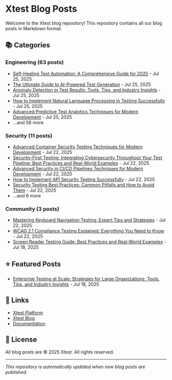 # Xtest Blog Posts

Welcome to the Xtest blog repository! This repository contains all our blog posts in Markdown format.

## 📚 Categories

### Engineering (63 posts)

- [Self-Healing Test Automation: A Comprehensive Guide for 2025](posts/2025/2025-07-25-self-healing-test-automation-a-comprehensive-guide-for-2025.md) - Jul 25, 2025
- [The Ultimate Guide to AI-Powered Test Generation](posts/2025/2025-07-25-the-ultimate-guide-to-ai-powered-test-generation.md) - Jul 25, 2025
- [Anomaly Detection in Test Results: Tools, Tips, and Industry Insights](posts/2025/2025-07-25-anomaly-detection-in-test-results-tools-tips-and-industry-insights.md) - Jul 25, 2025
- [How to Implement Natural Language Processing in Testing Successfully](posts/2025/2025-07-25-how-to-implement-natural-language-processing-in-testing-successfully.md) - Jul 25, 2025
- [Advanced Predictive Test Analytics Techniques for Modern Development](posts/2025/2025-07-25-advanced-predictive-test-analytics-techniques-for-modern-development.md) - Jul 25, 2025
- ...and 58 more

### Security (11 posts)

- [Advanced Container Security Testing Techniques for Modern Development](posts/2025/2025-07-22-advanced-container-security-testing-techniques-for-modern-development.md) - Jul 22, 2025
- [Security-First Testing: Integrating Cybersecurity Throughout Your Test Pipeline: Best Practices and Real-World Examples](posts/2025/2025-07-22-security-first-testing-integrating-cybersecurity-throughout-your-test-pipeline-best-practices-and-real-world-examples.md) - Jul 22, 2025
- [Advanced Security in CI/CD Pipelines Techniques for Modern Development](posts/2025/2025-07-22-advanced-security-in-cicd-pipelines-techniques-for-modern-development.md) - Jul 22, 2025
- [How to Implement API Security Testing Successfully](posts/2025/2025-07-22-how-to-implement-api-security-testing-successfully.md) - Jul 22, 2025
- [Security Testing Best Practices: Common Pitfalls and How to Avoid Them](posts/2025/2025-07-22-security-testing-best-practices-common-pitfalls-and-how-to-avoid-them.md) - Jul 22, 2025
- ...and 6 more

### Community (3 posts)

- [Mastering Keyboard Navigation Testing: Expert Tips and Strategies](posts/2025/2025-07-22-mastering-keyboard-navigation-testing-expert-tips-and-strategies.md) - Jul 22, 2025
- [WCAG 2.1 Compliance Testing Explained: Everything You Need to Know](posts/2025/2025-07-22-wcag-21-compliance-testing-explained-everything-you-need-to-know.md) - Jul 22, 2025
- [Screen Reader Testing Guide: Best Practices and Real-World Examples](posts/2025/2025-07-18-screen-reader-testing-guide-best-practices-and-real-world-examples.md) - Jul 18, 2025

## ⭐ Featured Posts

- [Enterprise Testing at Scale: Strategies for Large Organizations: Tools, Tips, and Industry Insights](posts/2025/2025-07-18-enterprise-testing-at-scale-strategies-for-large-organizations-tools-tips-and-industry-insights.md) - Jul 18, 2025

## 🔗 Links

- [Xtest Platform](https://xtest.io)
- [Xtest Blog](https://xtest.io/blog)
- [Documentation](https://xtest.io/docs)

## 📝 License

All blog posts are © 2025 Xtest. All rights reserved.

---

*This repository is automatically updated when new blog posts are published.*
